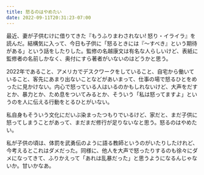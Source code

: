 ```yaml
---
title: 怒るのはやめたい
date: 2022-09-11T20:31:23-07:00
---
```

最近、妻が子供むけに借りてきた『もうふりまわされない! 怒り・イライラ』を読んだ。結構気に入って、今日も子供に「怒るときには『〜すべき』という期待がある」という話をしたりした。監修の名越康文は有名な人らしいけど、表紙に監修者の名前しかなく、奥付にすら著者がいないのはどうかと思う。

2022年であること、アメリカでデスクワークをしていること、自宅から働いていること、客先にあまり出ないことなどがあいまって、仕事の場で怒るひとをめったに見かけない。内心で怒っている人はいるのかもしれないけど、大声をだすとか、暴力とか、ため息をついてみるとか、そういう「私は怒ってますよ」というのを人に伝える行動をとるひとがいない。

私自身もそういう文化にだいぶ染まったつもりでいるけど、家だと、まだ子供に怒ってしまうことがあって、まだまだ修行が足りないなと思う。怒るのはやめたい。

私が子供の頃は、体罰を武勇伝のように語る教師というのがいたりしたけれど、今考えるとこれはダメだった。同様に、他人を大声で怒ったりするのも徐々にダメになってきて、ふりかえって「あれは乱暴だった」と思うようになるんじゃないか。甘いかなあ。
